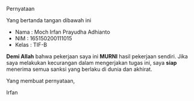 Pernyataan

Yang bertanda tangan dibawah ini

* Nama : Moch Irfan Prayudha Adhianto
* NIM : 165150200111015
* Kelas : TIF-B

**Demi Allah** bahwa pekerjaan saya ini **MURNI** hasil pekerjaan sendiri. Jika saya melakukan kecurangan dalam mengerjakan tugas ini, saya **siap** menerima semua sanksi yang berlaku di dunia dan akhirat.

Yang membuat pernyataan,



Irfan